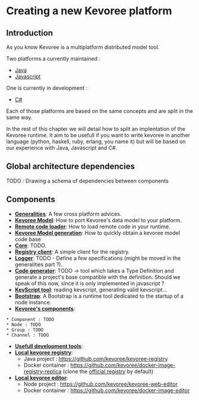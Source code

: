 # Creating a new Kevoree platform
## Introduction
As you know Kevoree is a multiplatform distributed model tool.

Two platforms a currently maintained :
 * [Java](https://github.com/dukeboard/kevoree)
 * [Javascript](https://github.com/kevoree/kevoree-js)

One is currently in development :
 * [C#](https://github.com/kevoree/kevoree-dotnet)

Each of those platforms are based on the same concepts and are split in the same way.

In the rest of this chapter we will detail how to split an implentation of the Kevoree runtime. It aim to be usefull if you want to write kevoree in another language (python, haskell, ruby, erlang, you name it) but will be based on our experience with Java, Javascript and C#.

## Global architecture dependencies
TODO : Drawing a schema of dependencies between components

## Components
 * **[Generalities](generalities.md)**: A few cross platform advices.
 * **[Kevoree Model](model.md)**: How to port Kevoree's data model to your platform.
 * **[Remote code loader](remote_code_loader.md)**: How to load remote code in your runtime.
 * **[Kevoree Model generation](model_generator.md)**: How to quickly obtain a kevoree model code base
 * **[Core](core.md)**: TODO.
 * **[Registry client](registry_client.md)**: A simple client for the registry.
 * **[Logger]()**: TODO - Define a few specifications (might be moved in the generalities part ?).
 * **[Code generator]()**: TODO -> tool which takes a Type Definition and generate a project's base compatible with the definition. Should we speak of this now, since it is only implemented in javascript ?
 * **[KevScript tool](kevscript.md)**: reading kevscript, generating valid kevscript...
 * **[Bootstrap](bootstrap.md)**: A Bootstrap is a runtime tool dedicated to the startup of a node instance.
 * **[Kevoree's components]()**:
 <!---
Should we define a strict way to implement this (using annotation...) or just explaining that it is necessary to implement and document something powerful enought to express everything allowed by the model ?
 -->
    * Component : TODO
    * Node : TODO
    * Group : TODO
    * Channel : TODO
 * **[Usefull development tools]()**:
  * **[Local kevoree registry]()**:
    * Java project : https://github.com/kevoree/kevoree-registry
    * Docker container : https://github.com/kevoree/docker-image-registry-replica (clone the [official registry](http://registry.kevoree.org) by default)
  * **[Local kevoree editor]()**:
    * Node project : https://github.com/kevoree/kevoree-web-editor
    * Docker container : https://github.com/kevoree/docker-image-editor
